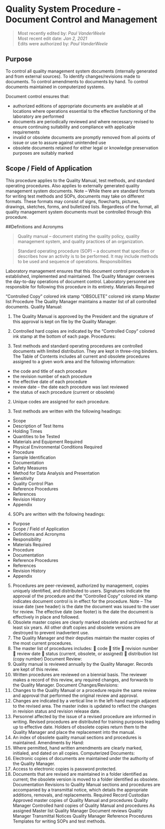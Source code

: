 # Quality System Procedure - Document Control and Management

>Most recently edited by: *Paul VanderWeele*  
>Most recent edit date: *Jan 2, 2021*  
>Edits were authorized by: *Paul VanderWeele*  

## Purpose

To control all quality management system documents (internally generated and from external
sources).
To identify changes/revisions made to documents.
To control amendments to documents by hand.
To control documents maintained in computerized systems.

Document control ensures that:
* authorized editions of appropriate documents are available at all locations where operations
essential to the effective functioning of the laboratory are performed
* documents are periodically reviewed and where necessary revised to ensure continuing
suitability and compliance with applicable requirements
* invalid or obsolete documents are promptly removed from all points of issue or use to assure
against unintended use
* obsolete documents retained for either legal or knowledge preservation purposes are suitably
marked

## Scope / Field of Application

This procedure applies to the Quality Manual, test methods, and standard operating procedures. Also
applies to externally generated quality management system documents.
Note – While there are standard formats for writing test methods and SOPs, documents may take on
different formats. These formats may consist of signs, flowcharts, pictures, drawings, sketches,
forms, and bulletized lists. Regardless of the format, all quality management system documents must
be controlled through this procedure.

##Definitions and Acronyms

>Quality manual – document stating the quality policy, quality management system, and quality
practices of an organization.

>Standard operating procedure (SOP) – a document that specifies or describes how an activity is to
be performed. It may include methods to be used and sequence of operations.
Responsibilities

Laboratory management ensures that this document control procedure is established, implemented
and maintained. The Quality Manager oversees the day-to-day operations of document control. Laboratory
personnel are responsible for following this procedure in its entirety.
Materials Required

“Controlled Copy” colored ink stamp
“OBSOLETE” colored ink stamp
Master list
Procedure
The Quality Manager maintains a master list of all controlled documents.
Quality Manual:

1. The Quality Manual is approved by the President and the signature of this approval is kept on file
by the Quality Manager.

2. Controlled hard copies are indicated by the “Controlled Copy” colored ink stamp at the bottom
of each page.
Procedures:

1. Test methods and standard operating procedures are controlled documents with limited distribution.
They are kept in three-ring binders. The Table of Contents includes all current and obsolete
procedures assigned to a given work area and the following information:
* the code and title of each procedure
* the revision number of each procedure
* the effective date of each procedure
* review date – the date each procedure was last reviewed
* the status of each procedure (current or obsolete)

2. Unique codes are assigned for each procedure.

3. Test methods are written with the following headings:

* Scope
* Description of Test Items
* Holding Times
* Quantities to be Tested
* Materials and Equipment Required
* Physical Environmental Conditions Required
* Procedure
* Sample Identification
* Documentation
* Safety Measures
* Method for Data Analysis and Presentation
* Sensitivity
* Quality Control Plan
* Reference Procedures
* References
* Revision History
* Appendix

4. SOPs are written with the following headings:

* Purpose
* Scope / Field of Application
* Definitions and Acronyms
* Responsibility
* Materials Required
* Procedure
* Documentation
* Reference Procedures
* References
* Revision History
* Appendix
5. Procedures are peer-reviewed, authorized by management, copies uniquely identified, and distributed
to users. Signatures indicate the approval of the procedure and the “Controlled Copy”
colored ink stamp indicates document control is in effect for the procedure.
Note – The issue date (see header) is the date the document was issued to the user for review. The
effective date (see footer) is the date the document is effectively in place and followed.
6. Obsolete master copies are clearly marked obsolete and archived for at least six years. All other
draft copies and obsolete versions are destroyed to prevent inadvertent use.
7. The Quality Manager and their deputies maintain the master copies of the most current procedures.
8. The master list of procedures includes:
 code
 title
 revision number
 review date
 status (current, obsolete, or assigned)
 distribution list (copy number)
Document Review:
1. Quality manual is reviewed annually by the Quality Manager. Records are kept of this review.
2. Written procedures are reviewed on a biennial basis. The reviewer makes a record of this review,
any required changes, and forwards to the Quality Manager.
Document Changes/Revisions:
1. Changes to the Quality Manual or a procedure require the same review and approval that performed
the original review and approval.
2. Changes are indicated by a vertical line in the left-hand margin adjacent to the revised area. The
master index is updated to reflect the changes in revision status and revision release date.
3. Personnel affected by the issue of a revised procedure are informed in writing. Revised procedures
are distributed for training purposes leading up to effective date. Holders of obsolete copies
return them to the Quality Manager and place the replacement into the manual.
4. An index of obsolete quality manual sections and procedures is maintained.
Amendments by Hand:
1. Where permitted, hand written amendments are clearly marked, initialed, and dated on all copies.
Computerized Documents:
1. Electronic copies of documents are maintained under the authority of the Quality Manager.
2. Access to electronic copies is password protected.
3. Documents that are revised are maintained in a folder identified as current; the obsolete version
is moved to a folder identified as obsolete.
Documentation
Revisions to Quality Manual sections and procedures are accompanied by a transmittal notice, which
details the appropriate additions, removals, and replacements.
Required Record Custodian
Approved master copies of Quality Manual
and procedures
Quality Manager
Controlled hard copies of Quality Manual
and procedures
As assigned
Master list Quality Manager
Document reviews Quality Manager
Transmittal Notices Quality Manager
Reference Procedures
Templates for writing SOPs and test methods.
